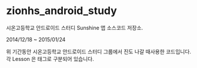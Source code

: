 zionhs_android_study
====================

시온고등학교 안드로이드 스터디 Sunshine 앱 소스코드 저장소.

2014/12/18 ~ 2015/01/24 

위 기간동안 시온고등학교 안드로이드 스터디 그룹에서 진도 나갈 때사용한 코드입니다.
각 Lesson 은 태그로 구분되어 있습니다.
